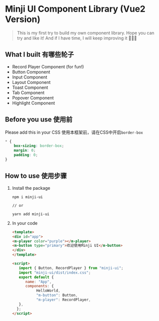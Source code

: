 # Minji UI Component Library (Vue2 Version)

> This is my first try to build my own component library. Hope you can try and like it! And if I have time, I will keep improving it 👩🏻‍💻

## What I built 有哪些轮子
- Record Player Component (for fun!)
- Button Component
- Input Component
- Layout Component
- Toast Component
- Tab Component
- Popover Component
- Highlight Component

## Before you use 使用前
Please add this in your CSS 使用本框架前，请在CSS中开启`border-box`

```css
* {
    box-sizing: border-box;
    margin: 0;
    padding: 0;
}
```

## How to use 使用步骤
1. Install the package
    ```
   npm i minji-ui
   
   // or
   
   yarn add minji-ui
   ```
2. In your code
   ```html
   <template>
   <div id="app">
   <m-player color="purple"></m-player>
   <m-button type="primary">欢迎使用Minji UI</m-button>
   </div>
   </template>

   <script>
      import { Button, RecordPlayer } from "minji-ui";
      import "minji-ui/dist/index.css";
      export default {
         name: "App",
	     components: {
		      HelloWorld,
		      "m-button": Button,
		      "m-player": RecordPlayer,
      },
     };
   </script>